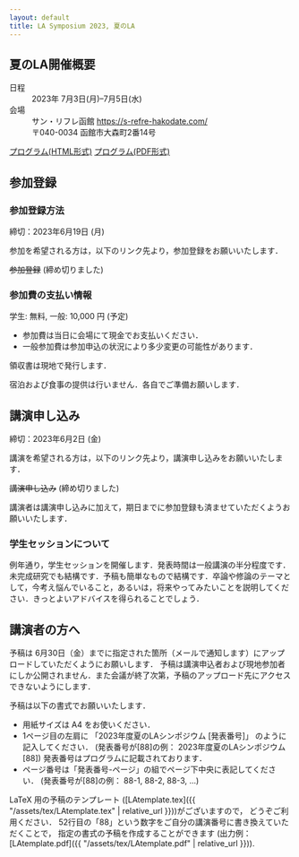 ```yaml
---
layout: default
title: LA Symposium 2023, 夏のLA
---
```


夏のLA開催概要
--------
<dl>
  <dt>日程</dt>
  <dd>2023年 <time datetime="2023-07-19">7月3日(月)</time>–<time datetime="2023-07-5">7月5日(水)</time></dd>
  <dt>会場</dt>
  <dd>サン・リフレ函館 <a href="https://s-refre-hakodate.com/" target="_blank">https://s-refre-hakodate.com/</a></dd>
  <dd>〒040-0034 函館市大森町2番14号</dd>
</dl>

[プログラム(HTML形式)](./summer_program.html) [プログラム(PDF形式)](./LA2023summer_program.pdf)

参加登録
--------
### 参加登録方法

締切：2023年6月19日 (月)

参加を希望される方は，以下のリンク先より，参加登録をお願いいたします．

<del>参加登録</del> (締め切りました)
<!-- [参加登録](https://art.ist.hokudai.ac.jp/LA/sanka/){:target="_blank"} -->
 
### 参加費の支払い情報

学生: 無料, 一般: 10,000 円 (予定)
* 参加費は当日に会場にて現金でお支払いください．
* 一般参加費は参加申込の状況により多少変更の可能性があります．

領収書は現地で発行します．

宿泊および食事の提供は行いません．各自でご準備お願いします．

講演申し込み
--------
締切：2023年6月2日 (金)

講演を希望される方は，以下のリンク先より，講演申し込みをお願いいたします．

<del>講演申し込み</del> (締め切りました)
<!-- [講演申し込み](https://art.ist.hokudai.ac.jp/LA/kouen/){:target="_blank"} -->

講演者は講演申し込みに加えて，期日までに参加登録も済ませていただくようお願いいたします．

### 学生セッションについて
例年通り，学生セッションを開催します．発表時間は一般講演の半分程度です．未完成研究でも結構です．予稿も簡単なもので結構です．卒論や修論のテーマとして，今考え悩んでいること，あるいは，将来やってみたいことを説明してください．きっとよいアドバイスを得られることでしょう．


講演者の方へ
--------
予稿は 6月30日（金）までに指定された箇所（メールで通知します）にアップロードしていただくようにお願いします．
予稿は講演申込者および現地参加者にしか公開されません．また会議が終了次第，予稿のアップロード先にアクセスできないようにします．

予稿は以下の書式でお願いいたします．

* 用紙サイズは A4 をお使いください．
* 1ページ目の左肩に 「2023年度夏のLAシンポジウム [発表番号]」 のように記入してください． (発表番号が[88]の例： 2023年度夏のLAシンポジウム [88])
発表番号はプログラムに記載されております．
* ページ番号は「発表番号-ページ」の組でページ下中央に表記してください． (発表番号が[88]の例： 88-1, 88-2, 88-3, ...)

LaTeX 用の予稿のテンプレート ([LAtemplate.tex]({{ "/assets/tex/LAtemplate.tex" | relative_url }}))がございますので， どうぞご利用ください．
52行目の「88」という数字をご自分の講演番号に書き換えていただくことで， 指定の書式の予稿を作成することができます (出力例：[LAtemplate.pdf]({{ "/assets/tex/LAtemplate.pdf" | relative_url }})). 


